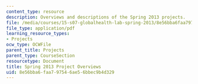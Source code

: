 ```yaml
---
content_type: resource
description: Overviews and descriptions of the Spring 2013 projects.
file: /media/courses/15-s07-globalhealth-lab-spring-2013/8e56bba6faa797546ae56bbec9b4d329_MIT15_S07S13_pjct-overview.pdf
file_type: application/pdf
learning_resource_types:
- Projects
ocw_type: OCWFile
parent_title: Projects
parent_type: CourseSection
resourcetype: Document
title: Spring 2013 Project Overviews
uid: 8e56bba6-faa7-9754-6ae5-6bbec9b4d329
---
```

